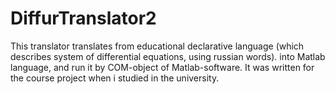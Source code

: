 # DiffurTranslator2
This translator translates from educational declarative language
(which describes system of differential equations, using russian words).
into Matlab language, and run it by COM-object of Matlab-software. 
It was written for the course project when i studied in the university.
